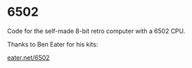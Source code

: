 # 6502

Code for the self-made 8-bit retro computer with a 6502 CPU. 

Thanks to Ben Eater for his kits:

[eater.net/6502](https://eater.net/6502)

